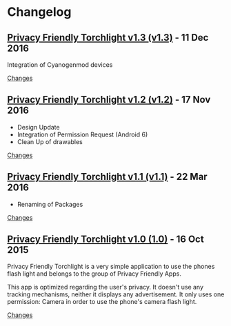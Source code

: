 # Changelog

<a name="v1.3"></a>
## [Privacy Friendly Torchlight v1.3 (v1.3)](https://github.com/SecUSo/privacy-friendly-torchlight/releases/tag/v1.3) - 11 Dec 2016

Integration of Cyanogenmod devices


[Changes][v1.3]


<a name="v1.2"></a>
## [Privacy Friendly Torchlight v1.2 (v1.2)](https://github.com/SecUSo/privacy-friendly-torchlight/releases/tag/v1.2) - 17 Nov 2016

- Design Update
- Integration of Permission Request (Android 6)
- Clean Up of drawables


[Changes][v1.2]


<a name="v1.1"></a>
## [Privacy Friendly Torchlight v1.1 (v1.1)](https://github.com/SecUSo/privacy-friendly-torchlight/releases/tag/v1.1) - 22 Mar 2016

- Renaming of Packages


[Changes][v1.1]


<a name="1.0"></a>
## [Privacy Friendly Torchlight v1.0 (1.0)](https://github.com/SecUSo/privacy-friendly-torchlight/releases/tag/1.0) - 16 Oct 2015

Privacy Friendly Torchlight is a very simple application to use the phones flash light and belongs to the group of Privacy Friendly Apps. 

This app is optimized regarding the user's privacy. It doesn't use any tracking mechanisms, neither it displays any advertisement. It only uses one permission: Camera in order to use the phone's camera flash light.


[Changes][1.0]


[v1.3]: https://github.com/SecUSo/privacy-friendly-torchlight/compare/v1.2...v1.3
[v1.2]: https://github.com/SecUSo/privacy-friendly-torchlight/compare/v1.1...v1.2
[v1.1]: https://github.com/SecUSo/privacy-friendly-torchlight/compare/1.0...v1.1
[1.0]: https://github.com/SecUSo/privacy-friendly-torchlight/tree/1.0

 <!-- Generated by https://github.com/rhysd/changelog-from-release -->
